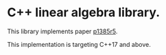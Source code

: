 # C++ linear algebra library.

This library implements paper [p1385r5](http://www.open-std.org/jtc1/sc22/wg21/docs/papers/2020/p1385r5.pdf).

This implementation is targeting C++17 and above.
